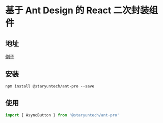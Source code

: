 # 基于 Ant Design 的 React 二次封装组件

## 地址

[例子](https://staryuntech.github.io/ant-pro/)

## 安装

```shell
npm install @staryuntech/ant-pro --save
```

## 使用
```TypeScript
import { AsyncButton } from '@staryuntech/ant-pro'
```
